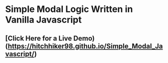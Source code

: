 # Simple Modal Logic Written in Vanilla Javascript
## [Click Here for a Live Demo)(https://hitchhiker98.github.io/Simple_Modal_Javascript/)
